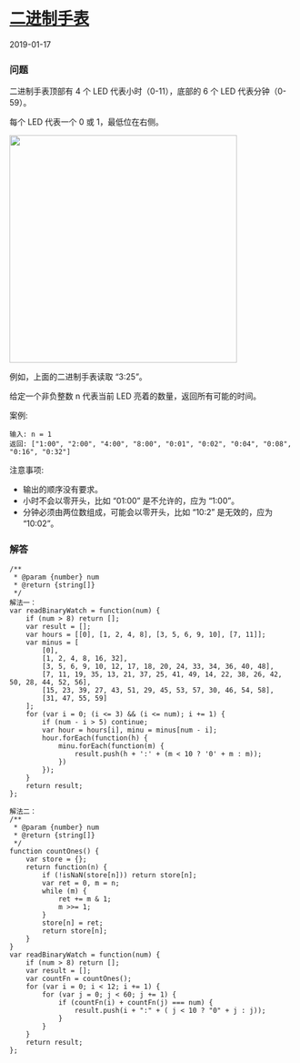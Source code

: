 # [二进制手表](https://leetcode-cn.com/problems/binary-watch)
2019-01-17
### 问题

二进制手表顶部有 4 个 LED 代表小时（0-11），底部的 6 个 LED 代表分钟（0-59）。

每个 LED 代表一个 0 或 1，最低位在右侧。


<img src="https://upload.wikimedia.org/wikipedia/commons/8/8b/Binary_clock_samui_moon.jpg" width="400" />

例如，上面的二进制手表读取 “3:25”。

给定一个非负整数 n 代表当前 LED 亮着的数量，返回所有可能的时间。

案例:

```
输入: n = 1
返回: ["1:00", "2:00", "4:00", "8:00", "0:01", "0:02", "0:04", "0:08", "0:16", "0:32"]
```
注意事项:

* 输出的顺序没有要求。
* 小时不会以零开头，比如 “01:00” 是不允许的，应为 “1:00”。
* 分钟必须由两位数组成，可能会以零开头，比如 “10:2” 是无效的，应为 “10:02”。


### 解答

```
/**
 * @param {number} num
 * @return {string[]}
 */
解法一：
var readBinaryWatch = function(num) {
    if (num > 8) return [];
    var result = [];
    var hours = [[0], [1, 2, 4, 8], [3, 5, 6, 9, 10], [7, 11]];
    var minus = [
        [0],
        [1, 2, 4, 8, 16, 32],
        [3, 5, 6, 9, 10, 12, 17, 18, 20, 24, 33, 34, 36, 40, 48],
        [7, 11, 19, 35, 13, 21, 37, 25, 41, 49, 14, 22, 38, 26, 42, 50, 28, 44, 52, 56],
        [15, 23, 39, 27, 43, 51, 29, 45, 53, 57, 30, 46, 54, 58],
        [31, 47, 55, 59]
    ];
    for (var i = 0; (i <= 3) && (i <= num); i += 1) {
        if (num - i > 5) continue;
        var hour = hours[i], minu = minus[num - i];
        hour.forEach(function(h) {
            minu.forEach(function(m) {
                result.push(h + ':' + (m < 10 ? '0' + m : m));
            })
        });
    }
    return result;
};

解法二：
/**
 * @param {number} num
 * @return {string[]}
 */
function countOnes() {
    var store = {};
    return function(n) {
        if (!isNaN(store[n])) return store[n];
        var ret = 0, m = n;
        while (m) {
            ret += m & 1;
            m >>= 1;
        }
        store[n] = ret;
        return store[n];
    }
}
var readBinaryWatch = function(num) {
    if (num > 8) return [];
    var result = [];
    var countFn = countOnes();
    for (var i = 0; i < 12; i += 1) {
        for (var j = 0; j < 60; j += 1) {
            if (countFn(i) + countFn(j) === num) {
                result.push(i + ":" + ( j < 10 ? "0" + j : j));
            }
        }
    }
    return result;
};
```
